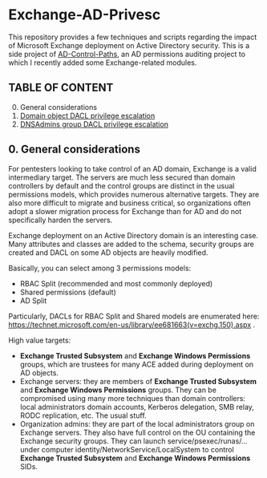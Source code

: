 # Exchange-AD-Privesc

This repository provides a few techniques and scripts regarding the impact of Microsoft Exchange deployment on Active Directory security. This is a side project of [AD-Control-Paths](https://github.com/ANSSI-FR/AD-control-paths), an AD permissions auditing project to which I recently added some Exchange-related modules.

## TABLE OF CONTENT
0. General considerations
1. [Domain object DACL privilege escalation](DomainObject/DomainObject.md)
2. [DNSAdmins group DACL privilege escalation](DNSAdmins/DNSAdmins.md)


## 0. General considerations

For pentesters looking to take control of an AD domain, Exchange is a valid intermediary target. The servers are much less secured than domain controllers by default and the control groups are distinct in the usual permissions models, which provides numerous alternative targets.
They are also more difficult to migrate and business critical, so organizations often adopt a slower migration process for Exchange than for AD and do not specifically harden the servers.

Exchange deployment on an Active Directory domain is an interesting case. Many attributes and classes are added to the schema, security groups are created and DACL on some AD objects are heavily modified. 

Basically, you can select among 3 permissions models:

* RBAC Split (recommended and most commonly deployed)
* Shared permissions (default)
* AD Split

Particularly, DACLs for RBAC Split and Shared models are enumerated here: https://technet.microsoft.com/en-us/library/ee681663(v=exchg.150).aspx .


High value targets:

* **Exchange Trusted Subsystem** and **Exchange Windows Permissions** groups, which are trustees for many ACE added during deployment on AD objects.
* Exchange servers: they are members of **Exchange Trusted Subsystem** and **Exchange Windows Permissions** groups. They can be compromised using many more techniques than domain controllers: local administrators domain accounts, Kerberos delegation, SMB relay, RODC replication, etc. The usual stuff.
* Organization admins: they are part of the local administrators group on Exchange servers. They also have full control on the OU containing the Exchange security groups. They can launch service/psexec/runas/... under computer identity/NetworkService/LocalSystem to control **Exchange Trusted Subsystem** and **Exchange Windows Permissions** SIDs.

